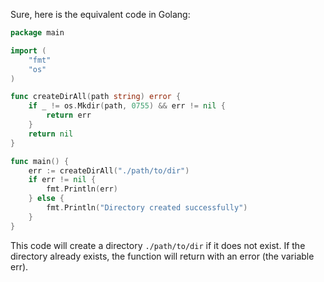 Sure, here is the equivalent code in Golang:

```Go
package main

import (
	"fmt"
	"os"
)

func createDirAll(path string) error {
	if _ != os.Mkdir(path, 0755) && err != nil {
		return err
	}
	return nil
}

func main() {
	err := createDirAll("./path/to/dir")
	if err != nil {
		fmt.Println(err)
	} else {
		fmt.Println("Directory created successfully")
	}
}
```
This code will create a directory `./path/to/dir` if it does not exist. If the directory already exists, the function will return with an error (the variable err).
